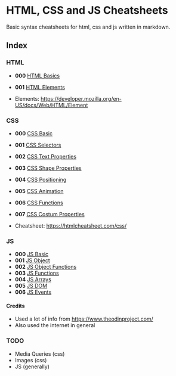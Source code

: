 # HTML, CSS and JS Cheatsheets
Basic syntax cheatsheets for html, css and js written in markdown.

## Index

### HTML

- **000**  [HTML Basics](html_basic.md)
- **001**  [HTML Elements](html_elements.md)

- Elements: https://developer.mozilla.org/en-US/docs/Web/HTML/Element

### CSS

- **000**  [CSS Basic](css_basic.md)
- **001**  [CSS Selectors](css_selectors.md)
- **002**  [CSS Text Properties](css_text_properties.md)
- **003**  [CSS Shape Properties](css_shape_properties.md)
- **004**  [CSS Positioning](css_positioning.md)
- **005**  [CSS Animation](css_animation.md)
- **006**  [CSS Functions](css_functions.md)
- **007**  [CSS Costum Properties](css_costum_properties.md)


- Cheatsheet: https://htmlcheatsheet.com/css/

### JS
- **000**  [JS Basic](js_basic.md)
- **001**  [JS Object](js_object.md)
- **002**  [JS Object Functions](js_object_functions.md)
- **003**  [JS Functions](js_functions.md)
- **004**  [JS Arrays](js_arrays.md)
- **005**  [JS DOM](js_dom.md)
- **006**  [JS Events](js_events.md)

#### Credits

- Used a lot of info from https://www.theodinproject.com/
- Also used the internet in general

### TODO
- Media Queries (css)
- Images (css)
- JS (generally)
